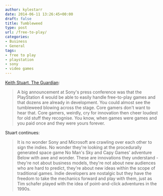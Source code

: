 ```yaml
---
author: kylestarr
date: 2014-06-11 13:26:45+00:00
draft: false
title: Tumbleweed
type: post
url: /free-to-play/
categories:
- Business
- General
tags:
- free to play
- playstation
- sony
- video games
---
```


[Keith Stuart, The Guardian](http://www.theguardian.com/technology/2014/jun/11/e3-2014-grim-fandango-sony-nostalgia):

> A big announcement at Sony's press conference was that the PlayStation 4 would be able to easily handle free-to-play games and that dozens are already in development. You could almost see the tumbleweed blowing across the stage. Core gamers don't want to hear that. Core gamers, weirdly, cry for innovation then cheer loudest for old stuff they recognise. You know, when games were games and you paid once and they were yours forever.

Stuart continues:

> It is no wonder Sony and Microsoft are crawling over each other to sign the indies. No wonder they're looking at the procedurally generated space game No Man's Sky and Capy Games' adventure Below with awe and wonder. These are innovations they understand - they're not about business models, they're not about new audiences who are hard to predict, they're about new ideas within the scope of traditional games. Indie developers are nostalgic but they have the freedom to take the mechanics forward and play with them, just as Tim schafer played with the idea of point-and-click adventures in the 1990s.
